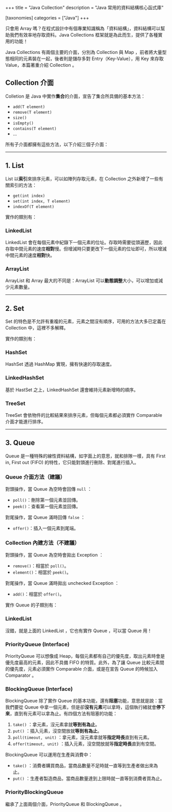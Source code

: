 +++
title = "Java Collection"
description = "Java 常用的資料結構核心函式庫"

[taxonomies]
categories = ["Java"]
+++

只會用 Array 嗎？在程式設計中有個專業知識稱為「資料結構」，資料結構可以幫助我們有效率地存取資料。Java Collections 框架就是為此而生，提供了各種實用的功能！

Java Collections 有兩個主要的介面，分別為 Collection 與 Map ，前者將大量型態相同的元素裝在一起，後者則是儲存多對 Entry（Key-Value），用 Key 來存取 Value，本篇著重介紹 Collection 。

## Collection 介面

Colletion 是 Java 中實作**集合**的介面，宣告了集合所具備的基本方法：

- `add(T element)`
- `remove(T element)`
- `size()`
- `isEmpty()`
- `contains(T element)`
- ...

所有子介面都擁有這些方法，以下介紹三個子介面：

---

## **1. List**

List 以**索引**來排序元素，可以如陣列存取元素，在 Collection 之外新增了一些有關索引的方法：

- `get(int index)`
- `set(int index, T element)`
- `indexOf(T element)`

實作的類別有：

### LinkedList

LinkedList 會在每個元素中紀錄下一個元素的位址。存取時需要從頭遍歷，因此存取中間元素的速度**相對**慢。但增減時只要更改下一個元素的位址即可，所以增減中間元素的速度**相對**快。

### ArrayList

ArrayList 和 Array 最大的不同是：ArrayList 可以**動態調整**大小，可以增加或減少元素數量。

---

## **2. Set**

Set 的特色是不允許有重複的元素，元素之間沒有順序，可用的方法大多已定義在 Collection 中，這裡不多解釋。

實作的類別有：

### HashSet

HashSet 透過 HashMap 實現，擁有快速的存取速度。

### LinkedHashSet

基於 HastSet 之上，LinkedHashSet 還會維持元素新增時的順序。

### TreeSet

TreeSet 會依物件的比較結果來排序元素，但每個元素都必須實作 Comparable 介面才能進行排序。

---

## **3. Queue**

Queue 是一種特殊的線性資料結構，如字面上的意思，就和排隊一樣，具有 First in, First out (FIFO) 的特性，它只能對頭進行刪除、對尾進行插入。

### Queue 介面方法（建議）

對頭操作，當 Queue 為空時會回傳 `null` ：

- `poll()`：刪除第一個元素並回傳。
- `peek()`：查看第一個元素並回傳。

對尾操作，當 Queue 滿時回傳 `false` ：

- `offer()`：插入一個元素到尾端。

### Collection 內建方法（不建議）

對頭操作，當 Queue 為空時會拋出 Exception ：

- `remove()`：相當於 `poll()`。
- `element()`：相當於 `peek()`。

對尾操作，當 Queue 滿時拋出 unchecked Exception ：

- `add()`：相當於 `offer()`。

實作 Queue 的子類別有：

### LinkedList

沒錯，就是上面的 LinkedList ，它也有實作 Queue ，可以當 Queue 用！

### PriorityQueue (Interface)

PriorityQueue 可以想像成 Heap，每個元素都有自己的優先度，取出元素時會是優先度最高的元素，因此不具備 FIFO 的特質。此外，為了讓 Queue 比較元素間的優先度，元素必須實作 Comparable 介面，或是在宣告 Queue 的時候加入 Comparator 。

### BlockingQueue (Interface)

BlockingQueue 除了實作 Queue 的基本功能，還有**阻塞**功能，意思就是說：當我們要從 Queue 中拿一個元素，但是卻**沒有元素**可以拿時，這個執行緒就會**停下來**，直到有元素可以拿為止。有四個方法有阻塞的功能：

1. `take()` ：拿元素，沒元素拿就**等到有為止**。
2. `put()` ：插入元素，沒空間放就**等到有為止**。
3. `poll(timeout, unit)` ：拿元素，沒元素拿就等**指定時長**直到有元素。
4. `offer(timeout, unit)` ：插入元素，沒空間放就等**指定時長**直到有空間。

BlockingQueue 可以運用在生產與消費中：

- `take()` ：消費者購買商品，當商品數量不足時就一直等到生產者做出來為止。
- `put()` ：生產者製造商品，當商品數量達到上限時就一直等到消費者買為止。

### PriorityBlockingQueue

繼承了上面兩個介面，PriorityQueue 和 BlockingQueue 。